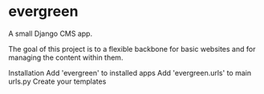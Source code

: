 # evergreen
A small Django CMS app.

The goal of this project is to a flexible backbone for basic websites and for managing the content within them.

Installation Add 'evergreen' to installed apps Add 'evergreen.urls' to main urls.py Create your templates
